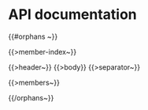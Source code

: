 # API documentation

{{#orphans ~}}

{{>member-index~}}

{{>header~}}
{{>body}}
{{>separator~}}

{{>members~}}

{{/orphans~}}
